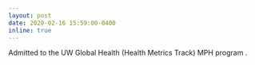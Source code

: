 ```yaml
---
layout: post
date: 2020-02-16 15:59:00-0400
inline: true
---
```


Admitted to the UW Global Health (Health Metrics Track) MPH program .
